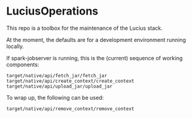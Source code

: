 # LuciusOperations

This repo is a toolbox for the maintenance of the Lucius stack.

At the moment, the defaults are for a development environment running locally.

If spark-jobserver is running, this is the (current) sequence of working components:

```
target/native/api/fetch_jar/fetch_jar
target/native/api/create_context/create_context
target/native/api/upload_jar/upload_jar
```

To wrap up, the following can be used:

```
target/native/api/remove_context/remove_context
```
